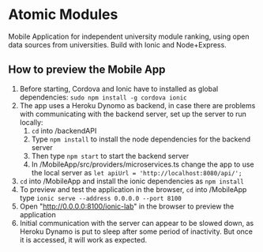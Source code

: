 # Atomic Modules
Mobile Application for independent university module ranking, using open data sources from universities. Build with Ionic and Node+Express.

## How to preview the Mobile App
1. Before starting, Cordova and Ionic have to installed as global dependencies: `sudo npm install -g cordova ionic`
2. The app uses a Heroku Dynomo as backend, in case there are problems with communicating with the backend server, set up the server to run locally:
    1. `cd` into /backendAPI
    2. Type `npm install` to install the node dependencies  for the backend server
    3. Then type `npm start` to start the backend server
    4. In /MobileApp/src/providers/microservices.ts change the app to use the local server as `let apiUrl = 'http://localhost:8080/api/';`
3. `cd` into /MobileApp and install the ionic dependencies as `npm install`
4. To preview and test the application in the browser, `cd` into /MobileApp type `ionic serve --address 0.0.0.0 --port 8100`
5. Open "http://0.0.0.0:8100/ionic-lab" in the browser to preview the application
6. Initial communication with the server can appear to be slowed down, as Heroku Dynamo is put to sleep after some period of inactivity. But once it is accessed, it will work as expected.
